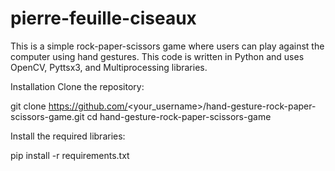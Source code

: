 # pierre-feuille-ciseaux



This is a simple rock-paper-scissors game where users can play against the computer using hand gestures. This code is written in Python and uses OpenCV, Pyttsx3, and Multiprocessing libraries.

Installation
Clone the repository:

git clone https://github.com/<your_username>/hand-gesture-rock-paper-scissors-game.git
cd hand-gesture-rock-paper-scissors-game

Install the required libraries:

pip install -r requirements.txt
